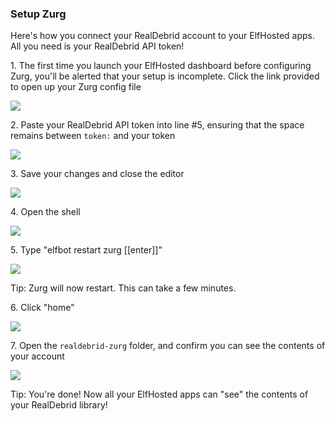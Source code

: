 ### Setup Zurg

Here's how you connect your RealDebrid account to your ElfHosted apps. All you need is your RealDebrid API token!

1\. The first time you launch your ElfHosted dashboard before configuring Zurg, you'll be alerted that your setup is incomplete. Click the link provided to open up your Zurg config file

![](https://ajeuwbhvhr.cloudimg.io/colony-recorder.s3.amazonaws.com/files/2024-12-14/0e7e1da5-ece2-4eb9-bcf6-ce020147a5a2/ascreenshot.jpeg?tl_px=396,127&br_px=2116,1088&force_format=jpeg&q=100&width=1120.0&wat=1&wat_opacity=1&wat_gravity=northwest&wat_url=https://colony-recorder.s3.amazonaws.com/images/watermarks/50762E_standard.png&wat_pad=570,277)


2\. Paste your RealDebrid API token into line #5, ensuring that the space remains between `token:` and your token

![](https://ajeuwbhvhr.cloudimg.io/colony-recorder.s3.amazonaws.com/files/2024-12-14/d4df3d4e-007a-4415-8af6-1431ca8bd327/ascreenshot.jpeg?tl_px=0,0&br_px=1719,961&force_format=jpeg&q=100&width=1120.0&wat=1&wat_opacity=1&wat_gravity=northwest&wat_url=https://colony-recorder.s3.amazonaws.com/images/watermarks/50762E_standard.png&wat_pad=471,178)


3\. Save your changes and close the editor

![](https://ajeuwbhvhr.cloudimg.io/colony-recorder.s3.amazonaws.com/files/2024-12-14/681e1c1d-9490-441c-925e-dd788ee9aa00/user_cropped_screenshot.jpeg?tl_px=969,0&br_px=2116,640&force_format=jpeg&q=100&width=1120.0&wat=1&wat_opacity=1&wat_gravity=northwest&wat_url=https://colony-recorder.s3.amazonaws.com/images/watermarks/50762E_standard.png&wat_pad=1013,28)


4\. Open the shell

![](https://ajeuwbhvhr.cloudimg.io/colony-recorder.s3.amazonaws.com/files/2024-12-14/1035a97e-cb6e-44f8-b2f2-9d61661060c7/ascreenshot.jpeg?tl_px=396,0&br_px=2116,961&force_format=jpeg&q=100&width=1120.0&wat=1&wat_opacity=1&wat_gravity=northwest&wat_url=https://colony-recorder.s3.amazonaws.com/images/watermarks/50762E_standard.png&wat_pad=771,12)


5\. Type "elfbot restart zurg [[enter]]"

![](https://ajeuwbhvhr.cloudimg.io/colony-recorder.s3.amazonaws.com/files/2024-12-14/98e2b32a-ccd2-4cdc-9bc2-a2b5e2e36de8/ascreenshot.jpeg?tl_px=0,545&br_px=1719,1506&force_format=jpeg&q=100&width=1120.0&wat=1&wat_opacity=1&wat_gravity=northwest&wat_url=https://colony-recorder.s3.amazonaws.com/images/watermarks/50762E_standard.png&wat_pad=-6,276)


Tip: Zurg will now restart. This can take a few minutes.


6\. Click "home"

![](https://ajeuwbhvhr.cloudimg.io/colony-recorder.s3.amazonaws.com/files/2024-12-14/683b855c-11bf-4cf1-92eb-4b5703f186ec/ascreenshot.jpeg?tl_px=0,0&br_px=1719,961&force_format=jpeg&q=100&width=1120.0&wat=1&wat_opacity=1&wat_gravity=northwest&wat_url=https://colony-recorder.s3.amazonaws.com/images/watermarks/50762E_standard.png&wat_pad=352,81)


7\. Open the `realdebrid-zurg` folder, and confirm you can see the contents of your account

![](https://ajeuwbhvhr.cloudimg.io/colony-recorder.s3.amazonaws.com/files/2024-12-14/57e5cbcd-98af-4aac-b95a-5c8cdb96493d/ascreenshot.jpeg?tl_px=0,429&br_px=1719,1390&force_format=jpeg&q=100&width=1120.0&wat=1&wat_opacity=1&wat_gravity=northwest&wat_url=https://colony-recorder.s3.amazonaws.com/images/watermarks/50762E_standard.png&wat_pad=431,277)


Tip: You're done! Now all your ElfHosted apps can "see" the contents of your RealDebrid library!